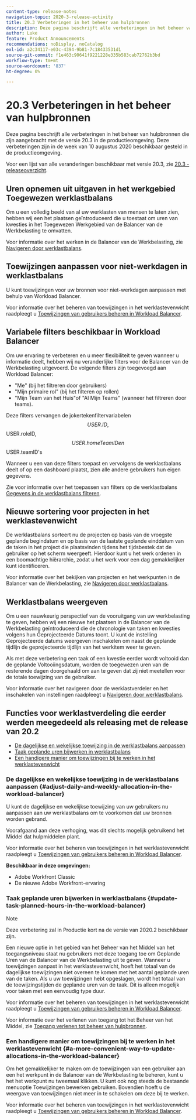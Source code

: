 ```yaml
---
content-type: release-notes
navigation-topic: 2020-3-release-activity
title: 20.3 Verbeteringen in het beheer van hulpbronnen
description: Deze pagina beschrijft alle verbeteringen in het beheer van hulpbronnen die zijn aangebracht met de versie 20.3 in de productieomgeving. Deze verbeteringen zijn in de week van 10 augustus 2020 beschikbaar gesteld in de productieomgeving.
author: Luke
feature: Product Announcements
recommendations: noDisplay, noCatalog
exl-id: a2c34117-e03c-4394-9b81-7c18433531d1
source-git-commit: f1e463c90641f9221228e335b583cab72762b3bd
workflow-type: tm+mt
source-wordcount: '837'
ht-degree: 0%

---
```


# 20.3 Verbeteringen in het beheer van hulpbronnen

Deze pagina beschrijft alle verbeteringen in het beheer van hulpbronnen die zijn aangebracht met de versie 20.3 in de productieomgeving. Deze verbeteringen zijn in de week van 10 augustus 2020 beschikbaar gesteld in de productieomgeving.

Voor een lijst van alle veranderingen beschikbaar met versie 20.3, zie [20.3 - releaseoverzicht](../../../product-announcements/product-releases/20.3-release-activity/20-3-release-overview.md).

## Uren opnemen uit uitgaven in het werkgebied Toegewezen werklastbalans

Om u een volledig beeld van al uw werklasten van mensen te laten zien, hebben wij een het plaatsen geïntroduceerd die u toestaat om uren van kwesties in het Toegewezen Werkgebied van de Balancer van de Werkbelasting te omvatten.

Voor informatie over het werken in de Balancer van de Werkbelasting, zie [Navigeren door werklastbalans](../../../resource-mgmt/workload-balancer/navigate-the-workload-balancer.md).

## Toewijzingen aanpassen voor niet-werkdagen in werklastbalans

U kunt toewijzingen voor uw bronnen voor niet-werkdagen aanpassen met behulp van Workload Balancer.

Voor informatie over het beheren van toewijzingen in het werklastevenwicht raadpleegt u [Toewijzingen van gebruikers beheren in Workload Balancer](../../../resource-mgmt/workload-balancer/manage-user-allocations-workload-balancer.md).

## Variabele filters beschikbaar in Workload Balancer

Om uw ervaring te verbeteren en u meer flexibiliteit te geven wanneer u informatie deelt, hebben wij nu veranderlijke filters voor de Balancer van de Werkbelasting uitgevoerd. De volgende filters zijn toegevoegd aan Workload Balancer:

* &quot;Me&quot; (bij het filtreren door gebruikers)
* &quot;Mijn primaire rol&quot; (bij het filteren op rollen)
* &quot;Mijn Team van het Huis&quot;of &quot;Al Mijn Teams&quot; (wanneer het filtreren door teams).

Deze filters vervangen de jokertekenfiltervariabelen $$USER.ID, $$USER.roleID, $$USER.homeTeamID en $$USER.teamID&#39;s

Wanneer u een van deze filters toepast en vervolgens de werklastbalans deelt of op een dashboard plaatst, zien alle andere gebruikers hun eigen gegevens.

Zie voor informatie over het toepassen van filters op de werklastbalans [Gegevens in de werklastbalans filteren](../../../resource-mgmt/workload-balancer/filter-information-workload-balancer.md).

## Nieuwe sortering voor projecten in het werklastevenwicht

De werklastbalans sorteert nu de projecten op basis van de vroegste geplande begindatum en op basis van de laatste geplande einddatum van de taken in het project die plaatsvinden tijdens het tijdsbestek dat de gebruiker op het scherm weergeeft. Hierdoor kunt u het werk ordenen in een boomachtige hiërarchie, zodat u het werk voor een dag gemakkelijker kunt identificeren.

Voor informatie over het bekijken van projecten en het werkpunten in de Balancer van de Werkbelasting, zie [Navigeren door werklastbalans](../../../resource-mgmt/workload-balancer/navigate-the-workload-balancer.md).

## Werklastbalans weergeven

Om u een nauwkeurig perspectief van de vooruitgang van uw werkbelasting te geven, hebben wij een nieuwe het plaatsen in de Balancer van de Werkbelasting geïntroduceerd die de chronologie van taken en kwesties volgens hun Geprojecteerde Datums toont. U kunt de instelling Geprojecteerde datums weergeven inschakelen om naast de geplande tijdlijn de geprojecteerde tijdlijn van het werkitem weer te geven.

Als met deze verbetering een taak of een kwestie eerder wordt voltooid dan de geplande Voltooiingsdatum, worden de toegewezen uren van de resterende dagen doorgehaald om aan te geven dat zij niet meetellen voor de totale toewijzing van de gebruiker.

Voor informatie over het navigeren door de werklastverdeler en het inschakelen van instellingen raadpleegt u [Navigeren door werklastbalans](../../../resource-mgmt/workload-balancer/navigate-the-workload-balancer.md).

## Functies voor werklastverdeling die eerder werden meegedeeld als releasing met de release van 20.2

* [De dagelijkse en wekelijkse toewijzing in de werklastbalans aanpassen](#adjust-daily-and-weekly-allocation-in-the-workload-balancer)
* [Taak geplande uren bijwerken in werklastbalans](#update-task-planned-hours-in-the-workload-balancer)
* [Een handigere manier om toewijzingen bij te werken in het werklastevenwicht](#a-more-convenient-way-to-update-allocations-in-the-workload-balancer)

### De dagelijkse en wekelijkse toewijzing in de werklastbalans aanpassen {#adjust-daily-and-weekly-allocation-in-the-workload-balancer}

U kunt de dagelijkse en wekelijkse toewijzing van uw gebruikers nu aanpassen aan uw werklastbalans om te voorkomen dat uw bronnen worden gebrand.

Voorafgaand aan deze verhoging, was dit slechts mogelijk gebruikend het Middel dat hulpmiddelen plant.

Voor informatie over het beheren van toewijzingen in het werklastevenwicht raadpleegt u [Toewijzingen van gebruikers beheren in Workload Balancer](../../../resource-mgmt/workload-balancer/manage-user-allocations-workload-balancer.md).

**Beschikbaar in deze omgevingen:**

* Adobe Workfront Classic
* De nieuwe Adobe Workfront-ervaring

### Taak geplande uren bijwerken in werklastbalans {#update-task-planned-hours-in-the-workload-balancer}

>[!NOTE]
>
>Deze verbetering zal in Productie kort na de versie van 2020.2 beschikbaar zijn.

Een nieuwe optie in het gebied van het Beheer van het Middel van het toegangsniveau staat nu gebruikers met deze toegang toe om Geplande Uren van de Balancer van de Werkbelasting uit te geven. Wanneer u toewijzingen aanpast in het werklastevenwicht, hoeft het totaal van de dagelijkse toewijzingen niet overeen te komen met het aantal geplande uren van de taken. Als u uw toewijzingen hebt opgeslagen, wordt het totaal van de toewijzingstijden de geplande uren van de taak. Dit is alleen mogelijk voor taken met een eenvoudig type duur.

Voor informatie over het beheren van toewijzingen in het werklastevenwicht raadpleegt u [Toewijzingen van gebruikers beheren in Workload Balancer](../../../resource-mgmt/workload-balancer/manage-user-allocations-workload-balancer.md).

Voor informatie over het verlenen van toegang tot het Beheer van het Middel, zie [Toegang verlenen tot beheer van hulpbronnen](../../../administration-and-setup/add-users/configure-and-grant-access/grant-access-resource-management.md).

### Een handigere manier om toewijzingen bij te werken in het werklastevenwicht {#a-more-convenient-way-to-update-allocations-in-the-workload-balancer}

Om het gemakkelijker te maken om de toewijzingen van een gebruiker aan een het werkpunt in de Balancer van de Werkbelasting te beheren, kunt u het het werkpunt nu tweemaal klikken. U kunt ook nog steeds de bestaande menuoptie Toewijzingen bewerken gebruiken. Bovendien hoeft u de weergave van toewijzingen niet meer in te schakelen om deze bij te werken.

Voor informatie over het beheren van toewijzingen in het werklastevenwicht raadpleegt u [Toewijzingen van gebruikers beheren in Workload Balancer](../../../resource-mgmt/workload-balancer/manage-user-allocations-workload-balancer.md).
